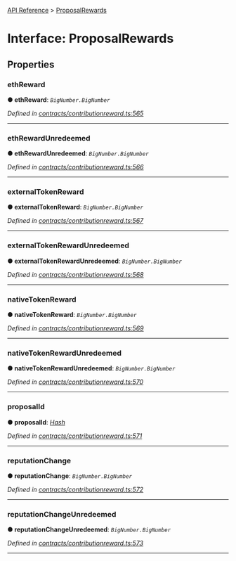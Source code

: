 [API Reference](../README.md) > [ProposalRewards](../interfaces/ProposalRewards.md)



# Interface: ProposalRewards


## Properties
<a id="ethReward"></a>

###  ethReward

**●  ethReward**:  *`BigNumber.BigNumber`* 

*Defined in [contracts/contributionreward.ts:565](https://github.com/daostack/arc.js/blob/caacbb2/lib/contracts/contributionreward.ts#L565)*





___

<a id="ethRewardUnredeemed"></a>

###  ethRewardUnredeemed

**●  ethRewardUnredeemed**:  *`BigNumber.BigNumber`* 

*Defined in [contracts/contributionreward.ts:566](https://github.com/daostack/arc.js/blob/caacbb2/lib/contracts/contributionreward.ts#L566)*





___

<a id="externalTokenReward"></a>

###  externalTokenReward

**●  externalTokenReward**:  *`BigNumber.BigNumber`* 

*Defined in [contracts/contributionreward.ts:567](https://github.com/daostack/arc.js/blob/caacbb2/lib/contracts/contributionreward.ts#L567)*





___

<a id="externalTokenRewardUnredeemed"></a>

###  externalTokenRewardUnredeemed

**●  externalTokenRewardUnredeemed**:  *`BigNumber.BigNumber`* 

*Defined in [contracts/contributionreward.ts:568](https://github.com/daostack/arc.js/blob/caacbb2/lib/contracts/contributionreward.ts#L568)*





___

<a id="nativeTokenReward"></a>

###  nativeTokenReward

**●  nativeTokenReward**:  *`BigNumber.BigNumber`* 

*Defined in [contracts/contributionreward.ts:569](https://github.com/daostack/arc.js/blob/caacbb2/lib/contracts/contributionreward.ts#L569)*





___

<a id="nativeTokenRewardUnredeemed"></a>

###  nativeTokenRewardUnredeemed

**●  nativeTokenRewardUnredeemed**:  *`BigNumber.BigNumber`* 

*Defined in [contracts/contributionreward.ts:570](https://github.com/daostack/arc.js/blob/caacbb2/lib/contracts/contributionreward.ts#L570)*





___

<a id="proposalId"></a>

###  proposalId

**●  proposalId**:  *[Hash](../#Hash)* 

*Defined in [contracts/contributionreward.ts:571](https://github.com/daostack/arc.js/blob/caacbb2/lib/contracts/contributionreward.ts#L571)*





___

<a id="reputationChange"></a>

###  reputationChange

**●  reputationChange**:  *`BigNumber.BigNumber`* 

*Defined in [contracts/contributionreward.ts:572](https://github.com/daostack/arc.js/blob/caacbb2/lib/contracts/contributionreward.ts#L572)*





___

<a id="reputationChangeUnredeemed"></a>

###  reputationChangeUnredeemed

**●  reputationChangeUnredeemed**:  *`BigNumber.BigNumber`* 

*Defined in [contracts/contributionreward.ts:573](https://github.com/daostack/arc.js/blob/caacbb2/lib/contracts/contributionreward.ts#L573)*





___


